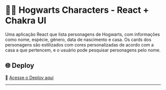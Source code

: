# 🧙‍♂️ Hogwarts Characters - React + Chakra UI

Uma aplicação React que lista personagens de Hogwarts, com informações como nome, espécie, gênero, data de nascimento e casa. Os cards dos personagens são estilizados com cores personalizadas de acordo com a casa a que pertencem, e o usuário pode pesquisar personagens pelo nome.

## 🌐 Deploy

🔗 [Acesse o Deploy aqui](https://hogwards-chakra.vercel.app/)

---

